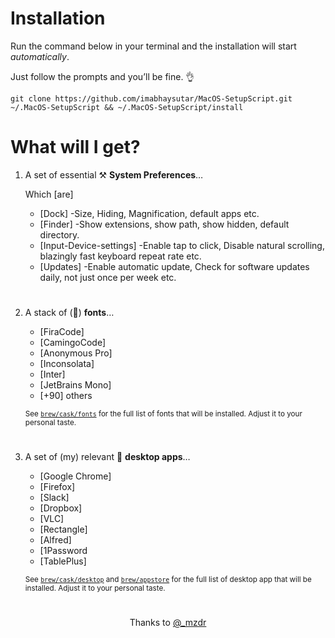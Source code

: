 
# Installation

Run the command below in your terminal and the installation will start *automatically*.

Just follow the prompts and you’ll be fine. 👌

```shell
git clone https://github.com/imabhaysutar/MacOS-SetupScript.git ~/.MacOS-SetupScript && ~/.MacOS-SetupScript/install
```

# What will I get?

1. A set of essential ⚒ **System Preferences**…

    Which [are]

    - [Dock]
        -Size, Hiding, Magnification, default apps etc.
    - [Finder]
        -Show extensions, show path, show hidden, default directory. 
    - [Input-Device-settings]
        -Enable tap to click, Disable natural scrolling, blazingly fast keyboard repeat rate etc.
    - [Updates]
        -Enable automatic update, Check for software updates daily, not just once per week etc.
#  

2. A stack of (👀) **fonts**…

    - [FiraCode]
    - [CamingoCode]
    - [Anonymous Pro]
    - [Inconsolata]
    - [Inter]
    - [JetBrains Mono]
    - [+90] others

    <sub>See [`brew/cask/fonts`](brew/casks/fonts) for the full list of fonts that will be installed. Adjust it to your personal taste.</sub>
#  

3. A set of (my) relevant 🍧 **desktop apps**…

    - [Google Chrome]
    - [Firefox]
    - [Slack]
    - [Dropbox]
    - [VLC]
    - [Rectangle]
    - [Alfred]
    - [1Password
    - [TablePlus]

    <sub>See [`brew/cask/desktop`](brew/casks/desktop) and [`brew/appstore`](brew/appstore) for the full list of desktop app that will be installed. Adjust it to your personal taste.</sub>

#    

<p align="center">
    Thanks to <a href="https://github.com/mzdr/">@_mzdr</a>
</p>
